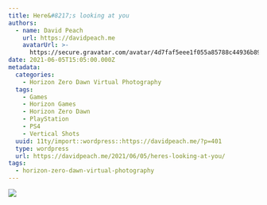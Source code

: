 ```yaml
---
title: Here&#8217;s looking at you
authors:
  - name: David Peach
    url: https://davidpeach.me
    avatarUrl: >-
      https://secure.gravatar.com/avatar/4d7faf5eee1f055a85788c44936b8995eaab6dfb004e7854ec747ccb272e91ee?s=96&d=mm&r=g
date: 2021-06-05T15:05:00.000Z
metadata:
  categories:
    - Horizon Zero Dawn Virtual Photography
  tags:
    - Games
    - Horizon Games
    - Horizon Zero Dawn
    - PlayStation
    - PS4
    - Vertical Shots
  uuid: 11ty/import::wordpress::https://davidpeach.me/?p=401
  type: wordpress
  url: https://davidpeach.me/2021/06/05/heres-looking-at-you/
tags:
  - horizon-zero-dawn-virtual-photography
---
```

[![](/assets/Horizon-Zero-Dawn™_-Complete-E-tmYMeHffWkwh.jpg)](/assets/Horizon-Zero-Dawn™_-Complete-E-tmYMeHffWkwh.jpg)